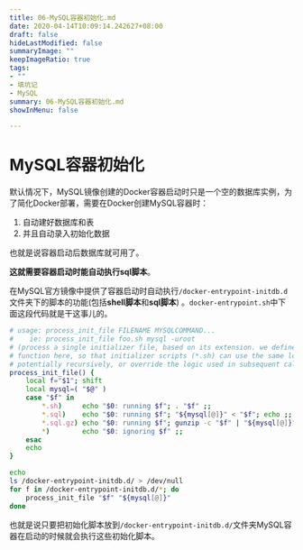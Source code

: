 ```yaml
---
title: 06-MySQL容器初始化.md
date: 2020-04-14T10:09:14.242627+08:00
draft: false
hideLastModified: false
summaryImage: ""
keepImageRatio: true
tags:
- ""
- 填坑记
- MySQL
summary: 06-MySQL容器初始化.md
showInMenu: false

---
```


# MySQL容器初始化

默认情况下，MySQL镜像创建的Docker容器启动时只是一个空的数据库实例，为了简化Docker部署，需要在Docker创建MySQL容器时：

1. 自动建好数据库和表
2. 并且自动录入初始化数据

也就是说容器启动后数据库就可用了。

**这就需要容器启动时能自动执行sql脚本**。

在MySQL官方镜像中提供了容器启动时自动执行`/docker-entrypoint-initdb.d`文件夹下的脚本的功能(包括**shell脚本**和**sql脚本**) 。`docker-entrypoint.sh`中下面这段代码就是干这事儿的。

```bash
# usage: process_init_file FILENAME MYSQLCOMMAND...
#    ie: process_init_file foo.sh mysql -uroot
# (process a single initializer file, based on its extension. we define this
# function here, so that initializer scripts (*.sh) can use the same logic,
# potentially recursively, or override the logic used in subsequent calls)
process_init_file() {
    local f="$1"; shift
    local mysql=( "$@" )
    case "$f" in
        *.sh)     echo "$0: running $f"; . "$f" ;;
        *.sql)    echo "$0: running $f"; "${mysql[@]}" < "$f"; echo ;;
        *.sql.gz) echo "$0: running $f"; gunzip -c "$f" | "${mysql[@]}"; echo ;;
        *)        echo "$0: ignoring $f" ;;
    esac
    echo
}

echo
ls /docker-entrypoint-initdb.d/ > /dev/null
for f in /docker-entrypoint-initdb.d/*; do
    process_init_file "$f" "${mysql[@]}"
done
```

也就是说只要把初始化脚本放到`/docker-entrypoint-initdb.d/`文件夹MySQL容器在启动的时候就会执行这些初始化脚本。
